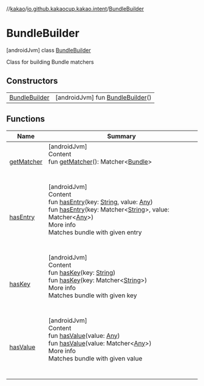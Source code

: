 //[kakao](../../../index.md)/[io.github.kakaocup.kakao.intent](../index.md)/[BundleBuilder](index.md)



# BundleBuilder  
 [androidJvm] class [BundleBuilder](index.md)

Class for building Bundle matchers

   


## Constructors  
  
| | |
|---|---|
| <a name="io.github.kakaocup.kakao.intent/BundleBuilder/BundleBuilder/#/PointingToDeclaration/"></a>[BundleBuilder](-bundle-builder.md)| <a name="io.github.kakaocup.kakao.intent/BundleBuilder/BundleBuilder/#/PointingToDeclaration/"></a> [androidJvm] fun [BundleBuilder](-bundle-builder.md)()   <br>|


## Functions  
  
|  Name |  Summary | 
|---|---|
| <a name="io.github.kakaocup.kakao.intent/BundleBuilder/getMatcher/#/PointingToDeclaration/"></a>[getMatcher](get-matcher.md)| <a name="io.github.kakaocup.kakao.intent/BundleBuilder/getMatcher/#/PointingToDeclaration/"></a>[androidJvm]  <br>Content  <br>fun [getMatcher](get-matcher.md)(): Matcher<[Bundle](https://developer.android.com/reference/kotlin/android/os/Bundle.html)>  <br><br><br>|
| <a name="io.github.kakaocup.kakao.intent/BundleBuilder/hasEntry/#kotlin.String#kotlin.Any/PointingToDeclaration/"></a>[hasEntry](has-entry.md)| <a name="io.github.kakaocup.kakao.intent/BundleBuilder/hasEntry/#kotlin.String#kotlin.Any/PointingToDeclaration/"></a>[androidJvm]  <br>Content  <br>fun [hasEntry](has-entry.md)(key: [String](https://kotlinlang.org/api/latest/jvm/stdlib/kotlin/-string/index.html), value: [Any](https://kotlinlang.org/api/latest/jvm/stdlib/kotlin/-any/index.html))  <br>fun [hasEntry](has-entry.md)(key: Matcher<[String](https://kotlinlang.org/api/latest/jvm/stdlib/kotlin/-string/index.html)>, value: Matcher<[Any](https://kotlinlang.org/api/latest/jvm/stdlib/kotlin/-any/index.html)>)  <br>More info  <br>Matches bundle with given entry  <br><br><br>|
| <a name="io.github.kakaocup.kakao.intent/BundleBuilder/hasKey/#kotlin.String/PointingToDeclaration/"></a>[hasKey](has-key.md)| <a name="io.github.kakaocup.kakao.intent/BundleBuilder/hasKey/#kotlin.String/PointingToDeclaration/"></a>[androidJvm]  <br>Content  <br>fun [hasKey](has-key.md)(key: [String](https://kotlinlang.org/api/latest/jvm/stdlib/kotlin/-string/index.html))  <br>fun [hasKey](has-key.md)(key: Matcher<[String](https://kotlinlang.org/api/latest/jvm/stdlib/kotlin/-string/index.html)>)  <br>More info  <br>Matches bundle with given key  <br><br><br>|
| <a name="io.github.kakaocup.kakao.intent/BundleBuilder/hasValue/#kotlin.Any/PointingToDeclaration/"></a>[hasValue](has-value.md)| <a name="io.github.kakaocup.kakao.intent/BundleBuilder/hasValue/#kotlin.Any/PointingToDeclaration/"></a>[androidJvm]  <br>Content  <br>fun [hasValue](has-value.md)(value: [Any](https://kotlinlang.org/api/latest/jvm/stdlib/kotlin/-any/index.html))  <br>fun [hasValue](has-value.md)(value: Matcher<[Any](https://kotlinlang.org/api/latest/jvm/stdlib/kotlin/-any/index.html)>)  <br>More info  <br>Matches bundle with given value  <br><br><br>|

